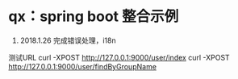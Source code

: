 qx：spring boot 整合示例
=======================


1. 2018.1.26 完成错误处理，i18n


测试URL
curl -XPOST http://127.0.0.1:9000/user/index
curl -XPOST http://127.0.0.1:9000/user/findByGroupName
